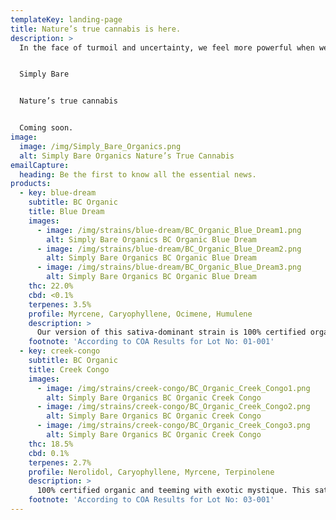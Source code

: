 ```yaml
---
templateKey: landing-page
title: Nature’s true cannabis is here.
description: >
  In the face of turmoil and uncertainty, we feel more powerful when we can go back to basics and make a difference in the world.


  Simply Bare


  Nature’s true cannabis


  Coming soon.
image:
  image: /img/Simply_Bare_Organics.png
  alt: Simply Bare Organics Nature’s True Cannabis
emailCapture:
  heading: Be the first to know all the essential news.
products:
  - key: blue-dream
    subtitle: BC Organic
    title: Blue Dream
    images:
      - image: /img/strains/blue-dream/BC_Organic_Blue_Dream1.png
        alt: Simply Bare Organics BC Organic Blue Dream
      - image: /img/strains/blue-dream/BC_Organic_Blue_Dream2.png
        alt: Simply Bare Organics BC Organic Blue Dream
      - image: /img/strains/blue-dream/BC_Organic_Blue_Dream3.png
        alt: Simply Bare Organics BC Organic Blue Dream
    thc: 22.0%
    cbd: <0.1%
    terpenes: 3.5%
    profile: Myrcene, Caryophyllene, Ocimene, Humulene
    description: >
      Our version of this sativa-dominant strain is 100% certified organic. Her exceptionally aromatic flower gives off a blueberry aroma with a warm and peppery terpene profile. Hand-harvested and cold cured, these buds were carefully selected, trimmed and placed in a recyclable glass jar, sealed for freshness. Like any good dream, she’s both sweet and spicy.
    footnote: 'According to COA Results for Lot No: 01-001'
  - key: creek-congo
    subtitle: BC Organic
    title: Creek Congo
    images:
      - image: /img/strains/creek-congo/BC_Organic_Creek_Congo1.png
        alt: Simply Bare Organics BC Organic Creek Congo
      - image: /img/strains/creek-congo/BC_Organic_Creek_Congo2.png
        alt: Simply Bare Organics BC Organic Creek Congo
      - image: /img/strains/creek-congo/BC_Organic_Creek_Congo3.png
        alt: Simply Bare Organics BC Organic Creek Congo
    thc: 18.5%
    cbd: 0.1%
    terpenes: 2.7%
    profile: Nerolidol, Caryophyllene, Myrcene, Terpinolene
    description: >
      100% certified organic and teeming with exotic mystique. This sativa-dominant hybrid is rumoured to be derived from genetics in Africa and then perfected in Robert’s Creek on the Sunshine Coast, BC. Her abundance of red pistils and medium-density flowers offer a spicy sandalwood aroma and a natural pink glow. Grown in living soil then cold-cured, hand-trimmed and hand-packed in a recyclable glass jar sealed for freshness. She is truly a connoisseur’s cultivar.
    footnote: 'According to COA Results for Lot No: 03-001'
---
```

